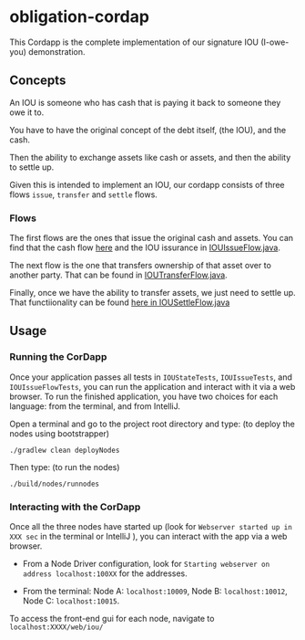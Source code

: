 # obligation-cordap

This Cordapp is the complete implementation of our signature IOU (I-owe-you) demonstration.

## Concepts

An IOU is someone who has cash that is paying it back to someone they owe it to.

You have to have the original concept of the debt itself, (the IOU), and the cash.

Then the ability to exchange assets like cash or assets, and then the ability to settle up.

Given this is intended to implement an IOU, our cordapp consists of three flows `issue`, `transfer` and `settle` flows.


### Flows

The first flows are the ones that issue the original cash and assets. You can find that the cash flow [here](https://github.com/corda/samples-java/blob/master/advanced-cordapps/obligation-cordapp/workflows/src/main/java/net/corda/samples/flows/SelfIssueCashFlow.java#L24-L32) and the IOU issurance in [IOUIssueFlow.java](https://github.com/corda/samples-java/blob/master/advanced-cordapps/obligation-cordapp/workflows/src/main/java/net/corda/samples/flows/IOUIssueFlow.java#L40-L80).

The next flow is the one that transfers ownership of that asset over to another party. That can be found in [IOUTransferFlow.java](https://github.com/corda/samples-java/blob/master/advanced-cordapps/obligation-cordapp/workflows/src/main/java/net/corda/samples/flows/IOUTransferFlow.java#L132-L159).


Finally, once we have the ability to transfer assets, we just need to settle up. That functiionality can be found [here in IOUSettleFlow.java](https://github.com/corda/samples-java/blob/master/advanced-cordapps/obligation-cordapp/workflows/src/main/java/net/corda/samples/flows/IOUSettleFlow.java#L54-L116)



## Usage

### Running the CorDapp

Once your application passes all tests in `IOUStateTests`, `IOUIssueTests`, and `IOUIssueFlowTests`, you can run the application and
interact with it via a web browser. To run the finished application, you have two choices for each language: from the terminal, and from IntelliJ.

Open a terminal and go to the project root directory and type: (to deploy the nodes using bootstrapper)
```
./gradlew clean deployNodes
```
Then type: (to run the nodes)
```
./build/nodes/runnodes
```

### Interacting with the CorDapp

Once all the three nodes have started up (look for `Webserver started up in XXX sec` in the terminal or IntelliJ ), you can interact with the app via a web browser.
* From a Node Driver configuration, look for `Starting webserver on address localhost:100XX` for the addresses.

* From the terminal: Node A: `localhost:10009`, Node B: `localhost:10012`, Node C: `localhost:10015`.

To access the front-end gui for each node, navigate to `localhost:XXXX/web/iou/`


